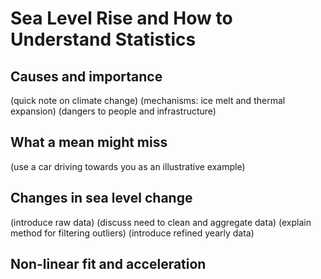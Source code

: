 # Sea Level Rise and How to Understand Statistics

## Causes and importance
(quick note on climate change)
(mechanisms: ice melt and thermal expansion)
(dangers to people and infrastructure)

## What a mean might miss
(use a car driving towards you as an illustrative example)

## Changes in sea level change
(introduce raw data)
(discuss need to clean and aggregate data)
(explain method for filtering outliers)
(introduce refined yearly data)

## Non-linear fit and acceleration
